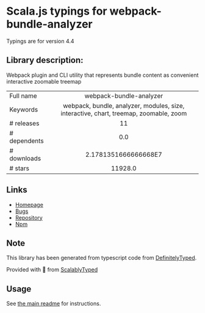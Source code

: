 
# Scala.js typings for webpack-bundle-analyzer

Typings are for version 4.4

## Library description:
Webpack plugin and CLI utility that represents bundle content as convenient interactive zoomable treemap

|                    |                 |
| ------------------ | :-------------: |
| Full name          | webpack-bundle-analyzer |
| Keywords           | webpack, bundle, analyzer, modules, size, interactive, chart, treemap, zoomable, zoom |
| # releases         | 11 |
| # dependents       | 0.0 |
| # downloads        | 2.1781351666666668E7 |
| # stars            | 11928.0 |

## Links
- [Homepage](https://github.com/webpack-contrib/webpack-bundle-analyzer)
- [Bugs](https://github.com/webpack-contrib/webpack-bundle-analyzer/issues)
- [Repository](https://github.com/webpack-contrib/webpack-bundle-analyzer)
- [Npm](https://www.npmjs.com/package/webpack-bundle-analyzer)
    


## Note
This library has been generated from typescript code from [DefinitelyTyped](https://definitelytyped.org).

Provided with :purple_heart: from [ScalablyTyped](https://github.com/oyvindberg/ScalablyTyped)

## Usage
See [the main readme](../../readme.md) for instructions.


